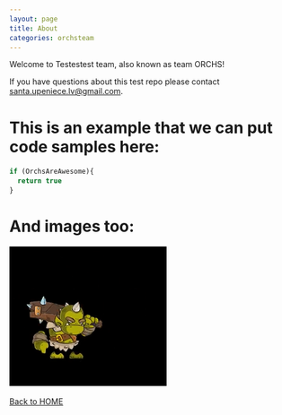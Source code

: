 ```yaml
---
layout: page
title: About
categories: orchsteam
---
```


Welcome to Testestest team, also known as team ORCHS! 

If you have questions about this test repo please contact <santa.upeniece.lv@gmail.com>.

# This is an example that we can put code samples here:

```javascript
if (OrchsAreAwesome){
  return true
}
```

# And images too: 

![Image of BPM Talisman](https://raw.githubusercontent.com/Santa-test-factory/testestest/master/pages/about/ourorch.PNG)

[Back to HOME](https://santa-test-factory.github.io/testestest/)
